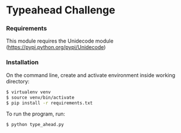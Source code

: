 # Typeahead Challenge

### Requirements
This module requires the Unidecode module (https://pypi.python.org/pypi/Unidecode)

### Installation
On the command line, create and activate environment inside working directory:
```sh
$ virtualenv venv
$ source venv/bin/activate
$ pip install -r requirements.txt
```
To run the program, run: 
```sh
$ python type_ahead.py
```
